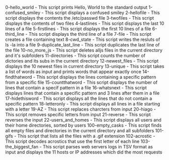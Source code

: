 0-hello_world - This script prints Hello, World to the standard output
1-confused_smiley - This script displays a confused smiley
2-hellofile - This script displays the contents the /etc/passwd file
3-twofiles - This script displays the contents of two files
4-lastlines - This script displays the last 10 lines of a file
5-firstlines - This script displays the first 10 lines of a file
6-third_line - This script displays the third line of a file
7-file - This script creates a file containing text
8-cwd_state - This script writes the resluts of ls -la into a file
9-duplicate_last_line - This script duplicates the last line of the file
10-no_more_js - This script deletes alljs files in the current directory and it's subfolders
11-directories - This script counts the number of dictories and its subs in the current directory
12-newest_files - This script displays the 10 newest files in current directory
13-unique - This script takes a list of words as input and prints words that appear exactly once
14-findthatword - This script displays the lines containing a specific pattern from a specific file
15-countthatword - This script displays the number of lines that contain a specif pattern in a file
16-whatsnext - This script displays lines that contain a specific pattern and 3 lines after them in a file
17-hidethisword - This script displays all the lines that do not contain a specific pattern
18-letteronly - This script displays all lines in a file starting with a letter
19-AZ - This script replaces charcters from input
20-hiago - This script removes specific letters from input
21-reverse - This script reverses the input
22-users_and_homes - This script displays all users and their home directories, sorted by users
100-empty_casks - This script finds all empty files and directories in the current directory and all subfolders
101-gifs - This script that lists all the files with a .gif extension
102-acrostic - This script decodes acrostics that use the first letter of each line
103-the_biggest_fan - This script parses web servers logs in TSV format as input and displays the 11 hosts or IP addresses which did the most requests
